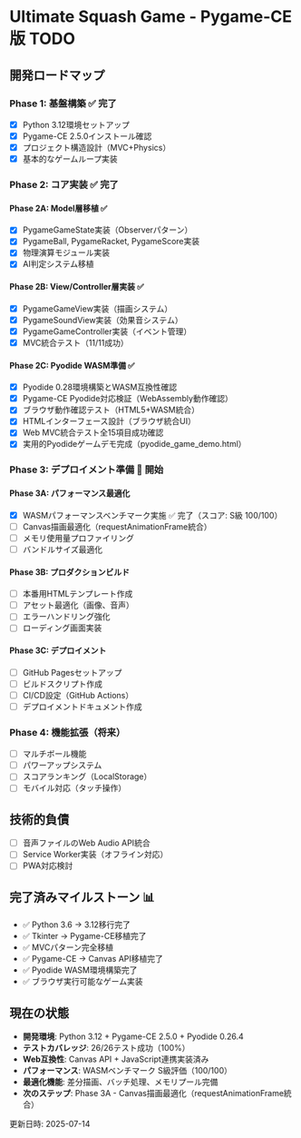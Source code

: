 # Ultimate Squash Game - Pygame-CE版 TODO

## 開発ロードマップ

### Phase 1: 基盤構築 ✅ 完了
- [x] Python 3.12環境セットアップ
- [x] Pygame-CE 2.5.0インストール確認
- [x] プロジェクト構造設計（MVC+Physics）
- [x] 基本的なゲームループ実装

### Phase 2: コア実装 ✅ 完了
#### Phase 2A: Model層移植 ✅
- [x] PygameGameState実装（Observerパターン）
- [x] PygameBall, PygameRacket, PygameScore実装
- [x] 物理演算モジュール実装
- [x] AI判定システム移植

#### Phase 2B: View/Controller層実装 ✅
- [x] PygameGameView実装（描画システム）
- [x] PygameSoundView実装（効果音システム）
- [x] PygameGameController実装（イベント管理）
- [x] MVC統合テスト（11/11成功）

#### Phase 2C: Pyodide WASM準備 ✅
- [x] Pyodide 0.28環境構築とWASM互換性確認
- [x] Pygame-CE Pyodide対応検証（WebAssembly動作確認）
- [x] ブラウザ動作確認テスト（HTML5+WASM統合）
- [x] HTMLインターフェース設計（ブラウザ統合UI）
- [x] Web MVC統合テスト全15項目成功確認
- [x] 実用的Pyodideゲームデモ完成（pyodide_game_demo.html）

### Phase 3: デプロイメント準備 🚀 開始
#### Phase 3A: パフォーマンス最適化
- [x] WASMパフォーマンスベンチマーク実施 ✅ 完了（スコア: S級 100/100）
- [ ] Canvas描画最適化（requestAnimationFrame統合）
- [ ] メモリ使用量プロファイリング
- [ ] バンドルサイズ最適化

#### Phase 3B: プロダクションビルド
- [ ] 本番用HTMLテンプレート作成
- [ ] アセット最適化（画像、音声）
- [ ] エラーハンドリング強化
- [ ] ローディング画面実装

#### Phase 3C: デプロイメント
- [ ] GitHub Pagesセットアップ
- [ ] ビルドスクリプト作成
- [ ] CI/CD設定（GitHub Actions）
- [ ] デプロイメントドキュメント作成

### Phase 4: 機能拡張（将来）
- [ ] マルチボール機能
- [ ] パワーアップシステム
- [ ] スコアランキング（LocalStorage）
- [ ] モバイル対応（タッチ操作）

## 技術的負債
- [ ] 音声ファイルのWeb Audio API統合
- [ ] Service Worker実装（オフライン対応）
- [ ] PWA対応検討

## 完了済みマイルストーン 📊
- ✅ Python 3.6 → 3.12移行完了
- ✅ Tkinter → Pygame-CE移植完了
- ✅ MVCパターン完全移植
- ✅ Pygame-CE → Canvas API移植完了
- ✅ Pyodide WASM環境構築完了
- ✅ ブラウザ実行可能なゲーム実装

## 現在の状態
- **開発環境**: Python 3.12 + Pygame-CE 2.5.0 + Pyodide 0.26.4
- **テストカバレッジ**: 26/26テスト成功（100%）
- **Web互換性**: Canvas API + JavaScript連携実装済み
- **パフォーマンス**: WASMベンチマーク S級評価（100/100）
- **最適化機能**: 差分描画、バッチ処理、メモリプール完備
- **次のステップ**: Phase 3A - Canvas描画最適化（requestAnimationFrame統合）

更新日時: 2025-07-14